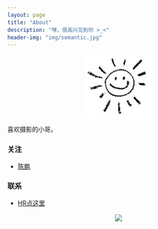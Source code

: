 ```yaml
---
layout: page
title: "About"
description: "嘿，很高兴见到你 >_<"
header-img: "img/semantic.jpg"
---
```



<center>
    <p><img src="/img/smiling_sun.jpg" align="center"></p>
</center>

喜欢摄影的小哥。

### 关注

- [陈鹏](http://weibo.com/223417235/)

### 联系

- [HR点这里](http://weibo.com/223417235/)

<center>
    <p><img src="/img/favicon.png.jpg" align="center"></p>
</center>